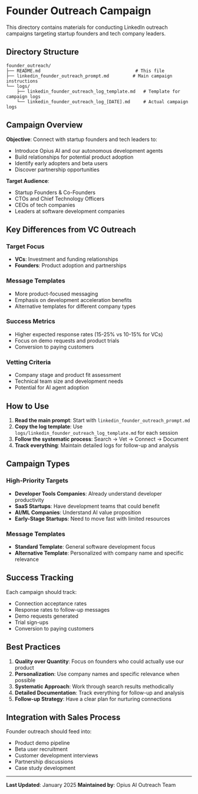 # Founder Outreach Campaign

This directory contains materials for conducting LinkedIn outreach campaigns targeting startup founders and tech company leaders.

## Directory Structure

```
founder_outreach/
├── README.md                                    # This file
├── linkedin_founder_outreach_prompt.md         # Main campaign instructions
└── logs/
    ├── linkedin_founder_outreach_log_template.md   # Template for campaign logs
    └── linkedin_founder_outreach_log_[DATE].md     # Actual campaign logs
```

## Campaign Overview

**Objective**: Connect with startup founders and tech leaders to:
- Introduce Opius AI and our autonomous development agents
- Build relationships for potential product adoption
- Identify early adopters and beta users
- Discover partnership opportunities

**Target Audience**: 
- Startup Founders & Co-Founders
- CTOs and Chief Technology Officers
- CEOs of tech companies
- Leaders at software development companies

## Key Differences from VC Outreach

### Target Focus
- **VCs**: Investment and funding relationships
- **Founders**: Product adoption and partnerships

### Message Templates
- More product-focused messaging
- Emphasis on development acceleration benefits
- Alternative templates for different company types

### Success Metrics
- Higher expected response rates (15-25% vs 10-15% for VCs)
- Focus on demo requests and product trials
- Conversion to paying customers

### Vetting Criteria
- Company stage and product fit assessment
- Technical team size and development needs
- Potential for AI agent adoption

## How to Use

1. **Read the main prompt**: Start with `linkedin_founder_outreach_prompt.md`
2. **Copy the log template**: Use `logs/linkedin_founder_outreach_log_template.md` for each session
3. **Follow the systematic process**: Search → Vet → Connect → Document
4. **Track everything**: Maintain detailed logs for follow-up and analysis

## Campaign Types

### High-Priority Targets
- **Developer Tools Companies**: Already understand developer productivity
- **SaaS Startups**: Have development teams that could benefit
- **AI/ML Companies**: Understand AI value proposition
- **Early-Stage Startups**: Need to move fast with limited resources

### Message Templates
- **Standard Template**: General software development focus
- **Alternative Template**: Personalized with company name and specific relevance

## Success Tracking

Each campaign should track:
- Connection acceptance rates
- Response rates to follow-up messages
- Demo requests generated
- Trial sign-ups
- Conversion to paying customers

## Best Practices

1. **Quality over Quantity**: Focus on founders who could actually use our product
2. **Personalization**: Use company names and specific relevance when possible
3. **Systematic Approach**: Work through search results methodically
4. **Detailed Documentation**: Track everything for follow-up and analysis
5. **Follow-up Strategy**: Have a clear plan for nurturing connections

## Integration with Sales Process

Founder outreach should feed into:
- Product demo pipeline
- Beta user recruitment
- Customer development interviews
- Partnership discussions
- Case study development

---

**Last Updated**: January 2025
**Maintained by**: Opius AI Outreach Team 